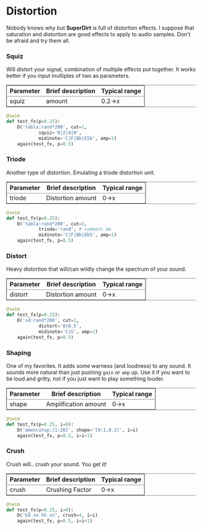 # Distortion

Nobody knows why but **SuperDirt** is full of distortion effects. I suppose that saturation
and distortion are good effects to apply to audio samples. Don't be afraid and try them all.


### Squiz

Will distort your signal, combination of multiple effects put together. It works better if you input multiples of two as parameters.

<table border="2" cellspacing="0" cellpadding="6" rules="groups" frame="hsides">


<colgroup>
<col  class="org-left" />

<col  class="org-left" />

<col  class="org-left" />
</colgroup>
<thead>
<tr>
<th scope="col" class="org-left">Parameter</th>
<th scope="col" class="org-left">Brief description</th>
<th scope="col" class="org-left">Typical range</th>
</tr>
</thead>

<tbody>
<tr>
<td class="org-left">squiz</td>
<td class="org-left">amount</td>
<td class="org-left">0.2-&gt;x</td>
</tr>
</tbody>
</table>

```python
@swim
def test_fx(p=0.25):
    D('tabla:rand*200', cut=1,
            squiz='0|2|4|8',
            midinote='C|F|Bb|E5b', amp=1)
    again(test_fx, p=0.5)
```

### Triode

Another type of distortion. Emulating a triode distortion unit.

<table border="2" cellspacing="0" cellpadding="6" rules="groups" frame="hsides">


<colgroup>
<col  class="org-left" />

<col  class="org-left" />

<col  class="org-left" />
</colgroup>
<thead>
<tr>
<th scope="col" class="org-left">Parameter</th>
<th scope="col" class="org-left">Brief description</th>
<th scope="col" class="org-left">Typical range</th>
</tr>
</thead>

<tbody>
<tr>
<td class="org-left">triode</td>
<td class="org-left">Distortion amount</td>
<td class="org-left">0-&gt;x</td>
</tr>
</tbody>
</table>

```python
@swim
def test_fx(p=0.25):
    D('tabla:rand*200', cut=1,
            triode='rand', # comment me
            midinote='C|F|Bb|Eb5', amp=1)
    again(test_fx, p=0.5)
```

### Distort

Heavy distortion that will/can wildly change the spectrum of your sound.

<table border="2" cellspacing="0" cellpadding="6" rules="groups" frame="hsides">


<colgroup>
<col  class="org-left" />

<col  class="org-left" />

<col  class="org-left" />
</colgroup>
<thead>
<tr>
<th scope="col" class="org-left">Parameter</th>
<th scope="col" class="org-left">Brief description</th>
<th scope="col" class="org-left">Typical range</th>
</tr>
</thead>

<tbody>
<tr>
<td class="org-left">distort</td>
<td class="org-left">Distortion amount</td>
<td class="org-left">0-&gt;x</td>
</tr>
</tbody>
</table>

```python
@swim
def test_fx(p=0.25):
    D('sd:rand*200', cut=1,
            distort='0|0.5',
            midinote='C|G', amp=1)
    again(test_fx, p=0.5)
```

### Shaping

One of my favorites. It adds some warness (and loudness) to any sound. It sounds more natural
than just pushing `gain` or `amp` up. Use it if you want to be loud and gritty, not if you just
want to play something louder.

<table border="2" cellspacing="0" cellpadding="6" rules="groups" frame="hsides">


<colgroup>
<col  class="org-left" />

<col  class="org-left" />

<col  class="org-left" />
</colgroup>
<thead>
<tr>
<th scope="col" class="org-left">Parameter</th>
<th scope="col" class="org-left">Brief description</th>
<th scope="col" class="org-left">Typical range</th>
</tr>
</thead>

<tbody>
<tr>
<td class="org-left">shape</td>
<td class="org-left">Amplification amount</td>
<td class="org-left">0-&gt;x</td>
</tr>
</tbody>
</table>

```python
@swim
def test_fx(p=0.25, i=0):
    D('amencutup:[1:20]', shape='[0:1,0.1]', i=i)
    again(test_fx, p=0.5, i=i+1)
```

### Crush

Crush will.. crush your sound. You get it!

<table border="2" cellspacing="0" cellpadding="6" rules="groups" frame="hsides">


<colgroup>
<col  class="org-left" />

<col  class="org-left" />

<col  class="org-left" />
</colgroup>
<thead>
<tr>
<th scope="col" class="org-left">Parameter</th>
<th scope="col" class="org-left">Brief description</th>
<th scope="col" class="org-left">Typical range</th>
</tr>
</thead>

<tbody>
<tr>
<td class="org-left">crush</td>
<td class="org-left">Crushing Factor</td>
<td class="org-left">0-&gt;x</td>
</tr>
</tbody>
</table>

```python
@swim
def test_fx(p=0.25, i=0):
    D('bd sn hh sn', crush=4, i=i)
    again(test_fx, p=0.5, i=i+1)
```

